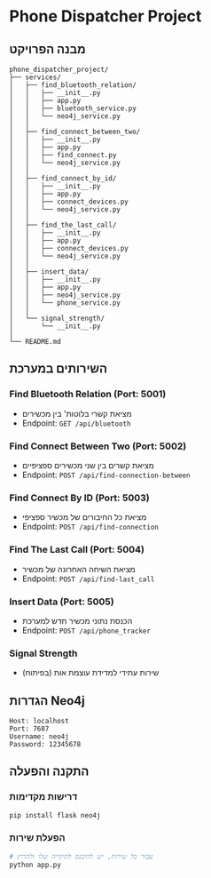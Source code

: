 # Phone Dispatcher Project

## מבנה הפרויקט
```
phone_dispatcher_project/
├── services/
│   ├── find_bluetooth_relation/
│   │   ├── __init__.py
│   │   ├── app.py
│   │   ├── bluetooth_service.py
│   │   └── neo4j_service.py
│   │
│   ├── find_connect_between_two/
│   │   ├── __init__.py
│   │   ├── app.py
│   │   ├── find_connect.py
│   │   └── neo4j_service.py
│   │
│   ├── find_connect_by_id/
│   │   ├── __init__.py
│   │   ├── app.py
│   │   ├── connect_devices.py
│   │   └── neo4j_service.py
│   │
│   ├── find_the_last_call/
│   │   ├── __init__.py
│   │   ├── app.py
│   │   ├── connect_devices.py
│   │   └── neo4j_service.py
│   │
│   ├── insert_data/
│   │   ├── __init__.py
│   │   ├── app.py
│   │   ├── neo4j_service.py
│   │   └── phone_service.py
│   │
│   └── signal_strength/
│       └── __init__.py
│
└── README.md
```

## השירותים במערכת

### Find Bluetooth Relation (Port: 5001)
- מציאת קשרי בלוטות' בין מכשירים
- Endpoint: `GET /api/bluetooth`

### Find Connect Between Two (Port: 5002)
- מציאת קשרים בין שני מכשירים ספציפיים
- Endpoint: `POST /api/find-connection-between`

### Find Connect By ID (Port: 5003)
- מציאת כל החיבורים של מכשיר ספציפי
- Endpoint: `POST /api/find-connection`

### Find The Last Call (Port: 5004)
- מציאת השיחה האחרונה של מכשיר
- Endpoint: `POST /api/find-last_call`

### Insert Data (Port: 5005)
- הכנסת נתוני מכשיר חדש למערכת
- Endpoint: `POST /api/phone_tracker`

### Signal Strength
- שירות עתידי למדידת עוצמת אות (בפיתוח)

## הגדרות Neo4j
```
Host: localhost
Port: 7687
Username: neo4j
Password: 12345678
```

## התקנה והפעלה

### דרישות מקדימות
```bash
pip install flask neo4j
```

### הפעלת שירות
```bash
# עבור כל שירות, יש להיכנס לתיקייה שלו ולהריץ
python app.py
```
